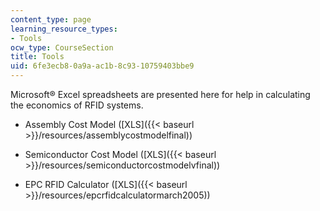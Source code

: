 ```yaml
---
content_type: page
learning_resource_types:
- Tools
ocw_type: CourseSection
title: Tools
uid: 6fe3ecb8-0a9a-ac1b-8c93-10759403bbe9
---
```


Microsoft® Excel spreadsheets are presented here for help in calculating the economics of RFID systems.

*   Assembly Cost Model ([XLS]({{< baseurl >}}/resources/assemblycostmodelfinal))
    
*   Semiconductor Cost Model ([XLS]({{< baseurl >}}/resources/semiconductorcostmodelvfinal))
    
*   EPC RFID Calculator ([XLS]({{< baseurl >}}/resources/epcrfidcalculatormarch2005))